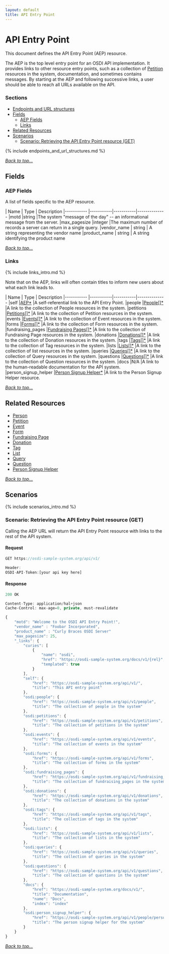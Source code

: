 ```yaml
---
layout: default
title: API Entry Point
---
```


# API Entry Point

This document defines the API Entry Point (AEP) resource. 

The AEP is the top level entry point for an OSDI API implementation. It provides links to other resource entry points, such as a collection of [Petition](petitions.html) resources in the system, documentation, and sometimes contains messages. By starting at the AEP and following successive links, a user should be able to reach all URLs available on the API.


### Sections

* [Endpoints and URL structures](#endpoints-and-url-structures)
* [Fields](#fields)
    * [AEP Fields](#aep-fields)  
    * [Links](#links)
* [Related Resources](#related-resources)
* [Scenarios](#scenarios)
    * [Scenario: Retrieving the API Entry Point resource (GET)](#scenario-retrieving-the-api-entry-point-resource-get)


{% include endpoints_and_url_structures.md %}

_[Back to top...](#)_


## Fields


### AEP Fields

A list of fields specific to the AEP resource.

| Name          | Type      | Description
|-----------    |-----------|-----------|--------------
|motd		|string     |The system "message of the day" -- an informational message from the server.
|max_pagesize				|integer		|The maximum number of records a server can return in a single query. 
|vendor_name    | string    | A string representing the vendor name
|product_name   | string    | A string identifying the product name

_[Back to top...](#)_

### Links

{% include links_intro.md %}

Note that on the AEP, links will often contain titles to inform new users about what each link leads to. 

| Name          | Type      | Description
|-----------    |-----------|-----------|--------------
|self			|[AEP*](aep.html)	|A self-referential link to the API Entry Point.
|people		|[People[]*](people.html)  		|A link to the collection of People resources in the system.
|petitions		|[Petitions[]*](petitions.html)  		|A link to the collection of Petition resources in the system.
|events		|[Events[]*](events.html)  		|A link to the collection of Event resources in the system.
|forms		|[Forms[]*](forms.html)  		|A link to the collection of Form resources in the system.
|fundraising_pages		|[Fundraising Pages[]*](#)  		|A link to the collection of Fundraising Page resources in the system.
|donations		|[Donations[]*](donations.html)  		|A link to the collection of Donation resources in the system.
|tags		|[Tags[]*](tags.html)  		|A link to the collection of Tag resources in the system.
|lists		|[Lists[]*](lists.html)  		|A link to the collection of list resources in the system.
|queries		|[Queries[]*](queries.html)  		|A link to the collection of Query resources in the system.
|questions		|[Questions[]*](questions.html)  		|A link to the collection of Question resources in the system.
|docs		|N/A  		|A link to the human-readable documentation for the API system.
|person_signup_helper		|[Person Signup Helper*](person_signup.html)  		|A link to the Person Signup Helper resource.

_[Back to top...](#)_


## Related Resources

* [Person](people.html)
* [Petition](petitions.html)
* [Event](events.html)
* [Form](forms.html)
* [Fundraising Page](#)
* [Donation](donations.html)
* [Tag](tags.html)
* [List](lists.html)
* [Query](queries.html)
* [Question](questions.html)
* [Person Signup Helper](person_signup.html)

_[Back to top...](#)_

## Scenarios

{% include scenarios_intro.md %}

### Scenario: Retrieving the API Entry Point resource (GET)

Calling the AEP URL will return the API Entry Point resource with links to the rest of the API system.

#### Request

```javascript
GET https://osdi-sample-system.org/api/v1/

Header:
OSDI-API-Token:[your api key here]
```

#### Response

```javascript
200 OK

Content-Type: application/hal+json
Cache-Control: max-age=0, private, must-revalidate

{
    "motd": "Welcome to the OSDI API Entry Point!",
    "vendor_name" : "Foobar Incorporated",
    "product_name" : "Curly Braces OSDI Server"
    "max_pagesize": 25,
    "_links": {
        "curies": [
            {
                "name": "osdi",
                "href": "https://osdi-sample-system.org/docs/v1/{rel}",
                "templated": true
            }
        ],
        "self": {
            "href": "https://osdi-sample-system.org/api/v1/",
            "title": "This API entry point"
        },
        "osdi:people": {
            "href": "https://osdi-sample-system.org/api/v1/people",
            "title": "The collection of people in the system"
        },
        "osdi:petitions": {
            "href": "https://osdi-sample-system.org/api/v1/petitions",
            "title": "The collection of petitions in the system"
        },
        "osdi:events": {
            "href": "https://osdi-sample-system.org/api/v1/events",
            "title": "The collection of events in the system"
        },
        "osdi:forms": {
            "href": "https://osdi-sample-system.org/api/v1/forms",
            "title": "The collection of forms in the system"
        },
        "osdi:fundraising_pages": {
            "href": "https://osdi-sample-system.org/api/v1/fundraising_pages",
            "title": "The collection of fundraising_pages in the system"
        },
        "osdi:donations": {
            "href": "https://osdi-sample-system.org/api/v1/donations",
            "title": "The collection of donations in the system"
        },
        "osdi:tags": {
            "href": "https://osdi-sample-system.org/api/v1/tags",
            "title": "The collection of tags in the system"
        },
        "osdi:lists": {
            "href": "https://osdi-sample-system.org/api/v1/lists",
            "title": "The collection of lists in the system"
        },
        "osdi:queries": {
            "href": "https://osdi-sample-system.org/api/v1/queries",
            "title": "The collection of queries in the system"
        },
        "osdi:questions": {
            "href": "https://osdi-sample-system.org/api/v1/questions",
            "title": "The collection of questions in the system"
        },
        "docs": {
            "href": "https://osdi-sample-system.org/docs/v1/",
            "title": "Documentation",
            "name": "Docs",
            "index": "index"
        },
        "osdi:person_signup_helper": {
            "href": "https://osdi-sample-system.org/api/v1/people/person_signup",
            "title": "The person signup helper for the system"
        }
    }
}

```	

_[Back to top...](#)_